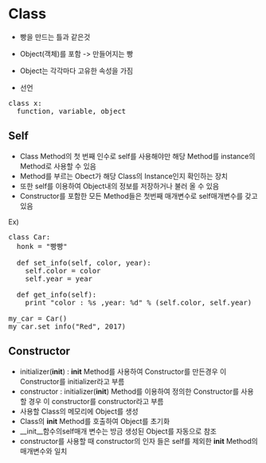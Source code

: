 Class
======
+ 빵을 만드는 틀과 같은것
+ Object(객체)를 포함 -> 만들어지는 빵
+ Object는 각각마다 고유한 속성을 가짐

+ 선언
<pre>
class x:
  function, variable, object
</pre>


Self
----
+ Class Method의 첫 번째 인수로 self를 사용해야만 해당 Method를 instance의 Method로 사용할 수 있음
+ Method를 부르는 Obect가 해당 Class의 Instance인지 확인하는 장치
+ 또한 self를  이용하여 Object내의 정보를 저장하거나 불러 올 수 있음
+ Constructor를 포함한 모든 Method들은 첫번째 매개변수로 self매개변수를 갖고있음

Ex)
<pre>
class Car:
  honk = "빵빵"
  
  def set_info(self, color, year):
    self.color = color
	self.year = year

  def get_info(self):
	print "color : %s ,year: %d" % (self.color, self.year)

my_car = Car()
my_car.set_info("Red", 2017)
</pre>


Constructor
------
+ initializer(__init__) : __init__ Method를 사용하여 Constructor를 만든경우 이 Constructor를 initializer라고 부름
+ constructor : initializer(__init__) Method를 이용하여 정의한 Constructor를 사용할 경우 이 constructor를 constructor라고 부름
+ 사용할 Class의 메모리에 Object를 생성
+ Class의 __init__ Method를 호출하여 Object를 초기화
+ __init__함수의self매개 변수는 방금 생성된 Object를 자동으로 참조
+ constructor를 사용할 때 constructor의 인자 들은 self를 제외한 __init__ Method의 매개변수와 일치

